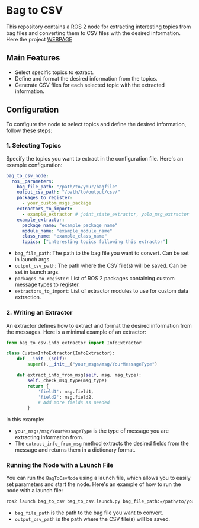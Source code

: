 # Bag to CSV

This repository contains a ROS 2 node for extracting interesting topics from bag files and converting them to CSV files with the desired information. Here the project [WEBPAGE](https://jrl-cari-cnr-unibs.github.io/bag_to_csv/)

## Main Features

- Select specific topics to extract.
- Define and format the desired information from the topics.
- Generate CSV files for each selected topic with the extracted information.

## Configuration

To configure the node to select topics and define the desired information, follow these steps:

### 1. Selecting Topics

Specify the topics you want to extract in the configuration file. Here's an example configuration:

```yaml
bag_to_csv_node:
  ros__parameters:
    bag_file_path: "/path/to/your/bagfile"
    output_csv_path: "/path/to/output/csv/"
    packages_to_register:
      - your_custom_msgs_package
    extractors_to_import:
      - example_extractor # joint_state_extractor, yolo_msg_extractor
    example_extractor:
      package_name: "example_package_name"
      module_name: "example_module_name"
      class_name: "example_class_name"
      topics: ["interesting topics following this extractor"]
```

- `bag_file_path`: The path to the bag file you want to convert. Can be set in launch args
- `output_csv_path`: The path where the CSV file(s) will be saved. Can be set in launch args.
- `packages_to_register`: List of ROS 2 packages containing custom message types to register.
- `extractors_to_import`: List of extractor modules to use for custom data extraction.

### 2. Writing an Extractor

An extractor defines how to extract and format the desired information from the messages. Here is a minimal example of an extractor:

```python
from bag_to_csv.info_extractor import InfoExtractor

class CustomInfoExtractor(InfoExtractor):
    def __init__(self):
        super().__init__("your_msgs/msg/YourMessageType")

    def extract_info_from_msg(self, msg, msg_type):
        self._check_msg_type(msg_type)
        return {
            'field1': msg.field1,
            'field2': msg.field2,
            # Add more fields as needed
        }
```

In this example:

- `your_msgs/msg/YourMessageType` is the type of message you are extracting information from.
- The `extract_info_from_msg` method extracts the desired fields from the message and returns them in a dictionary format.

### Running the Node with a Launch File

You can run the `BagToCsvNode` using a launch file, which allows you to easily set parameters and start the node. Here's an example of how to run the node with a launch file:

```sh
ros2 launch bag_to_csv bag_to_csv.launch.py bag_file_path:=/path/to/your/bagfile output_csv_path:=/path/to/output/csv
```
- `bag_file_path` is the path to the bag file you want to convert.
- `output_csv_path` is the path where the CSV file(s) will be saved.
